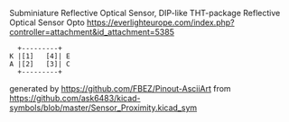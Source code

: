Subminiature Reflective Optical Sensor, DIP-like THT-package
Reflective Optical Sensor Opto
https://everlighteurope.com/index.php?controller=attachment&id_attachment=5385


	  +---------+
	K |[1]   [4]| E
	A |[2]   [3]| C
	  +---------+


generated by https://github.com/FBEZ/Pinout-AsciiArt from https://github.com/ask6483/kicad-symbols/blob/master/Sensor_Proximity.kicad_sym